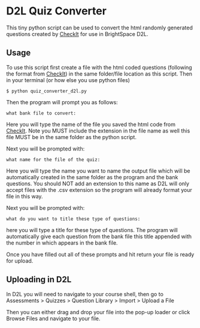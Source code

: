 # D2L Quiz Converter
This tiny python script can be used to convert the html randomly generated questions created by [CheckIt](https://github.com/stevenclontz/checkit) for use in BrightSpace D2L.

## Usage
To use this script first create a file with the html coded questions (following the format from [CheckIt](https://github.com/stevenclontz/checkit)) in the same folder/file location as this script. Then in your terminal (or how else you use python files)

```$ python quiz_converter_d2l.py```

Then the program will prompt you as follows:

```what bank file to convert: ```

Here you will type the name of the file you saved the html code from [CheckIt](https://github.com/stevenclontz/checkit). Note you MUST include the extension in the file name as well this file MUST be in the same folder as the python script.

Next you will be prompted with:

```what name for the file of the quiz:```

Here you will type the name you want to name the output file which will be automatically created in the same folder as the program and the bank questions. You should NOT add an extension to this name as D2L will only accept files with the .csv extension so the program will already format your file in this way.

Next you will be prompted with:

```what do you want to title these type of questions:```

here you will type a title for these type of questions. The program will automatically give each question from the bank file this title appended with the number in which appears in the bank file.

Once you have filled out all of these prompts and hit return your file is ready for upload. 

## Uploading in D2L

In D2L you will need to navigate to your course shell, then go to Assessments > Quizzes > Question Library > Import > Upload a File

Then you can either drag and drop your file into the pop-up loader or click Browse Files and navigate to your file.
